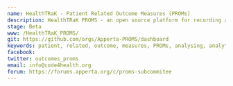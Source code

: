 ```yaml
---
name: HealthTRaK - Patient Related Outcome Measures (PROMs)
description: HealthTRaK PROMS - an open source platform for recording and analysing PROMs 
stage: Beta
www: /HealthTRaK_PROMS/
git: https://github.com/orgs/Apperta-PROMS/dashboard
keywords: patient, related, outcome, measures, PROMs, analysing, analytics, reports
facebook: 
twitter: outcomes_proms
email: info@code4health.org
forum: https://forums.apperta.org/c/proms-subcommitee 
--- 
```

